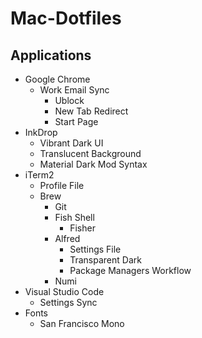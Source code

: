 # Mac-Dotfiles

## Applications
- Google Chrome
  - Work Email Sync
    - Ublock
    - New Tab Redirect
    - Start Page
- InkDrop
  - Vibrant Dark UI
  - Translucent Background
  - Material Dark Mod Syntax
- iTerm2
  - Profile File
  - Brew
    - Git
    - Fish Shell
      - Fisher
    - Alfred
      - Settings File
      - Transparent Dark
      - Package Managers Workflow
    - Numi
- Visual Studio Code
  - Settings Sync
- Fonts
  - San Francisco Mono
